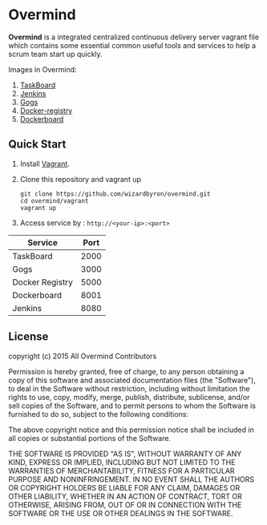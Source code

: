 Overmind
===========

__Overmind__ is a integrated centralized continuous delivery server vagrant file which contains some essential common useful tools and services to help a scrum team start up quickly.

Images in Overmind:

1. [TaskBoard](https://registry.hub.docker.com/u/mirweb/taskboard/)
2. [Jenkins](https://registry.hub.docker.com/_/jenkins/)
3. [Gogs](https://registry.hub.docker.com/u/codeskyblue/docker-gogs/)
4. [Docker-registry](https://registry.hub.docker.com/_/registry/)
5. [Dockerboard](https://registry.hub.docker.com/u/dockerboard/dockerboard/)


Quick Start
----------

1. Install [Vagrant](https://www.vagrantup.com/).

2. Clone this repository and vagrant up
	```
	git clone https://github.com/wizardbyron/overmind.git
	cd overmind/vagrant
	vagrant up
	```

3. Access service by : `http://<your-ip>:<port>`

| Service         | Port |
| --------------- |------|
| TaskBoard       | 2000 |
| Gogs            | 3000 |
| Docker Registry | 5000 |
| Dockerboard     | 8001 |
| Jenkins         | 8080 |


License
----------

copyright (c) 2015 All Overmind Contributors

Permission is hereby granted, free of charge, to any person obtaining a copy
of this software and associated documentation files (the "Software"), to deal
in the Software without restriction, including without limitation the rights
to use, copy, modify, merge, publish, distribute, sublicense, and/or sell
copies of the Software, and to permit persons to whom the Software is
furnished to do so, subject to the following conditions:

The above copyright notice and this permission notice shall be included in
all copies or substantial portions of the Software.

THE SOFTWARE IS PROVIDED "AS IS", WITHOUT WARRANTY OF ANY KIND, EXPRESS OR
IMPLIED, INCLUDING BUT NOT LIMITED TO THE WARRANTIES OF MERCHANTABILITY,
FITNESS FOR A PARTICULAR PURPOSE AND NONINFRINGEMENT. IN NO EVENT SHALL THE
AUTHORS OR COPYRIGHT HOLDERS BE LIABLE FOR ANY CLAIM, DAMAGES OR OTHER
LIABILITY, WHETHER IN AN ACTION OF CONTRACT, TORT OR OTHERWISE, ARISING FROM,
OUT OF OR IN CONNECTION WITH THE SOFTWARE OR THE USE OR OTHER DEALINGS IN
THE SOFTWARE.

